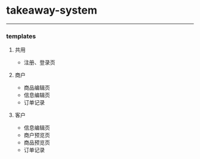 # takeaway-system #
---

### templates ###
1. 共用
    * 注册、登录页

2. 商户
    * 商品编辑页
    * 信息编辑页
    * 订单记录

3. 客户
    * 信息编辑页
    * 商户预览页
    * 商品预览页
    * 订单记录